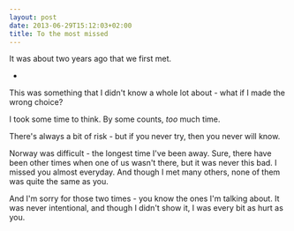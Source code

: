 ```yaml
---
layout: post
date: 2013-06-29T15:12:03+02:00
title: To the most missed
---
```


It was about two years ago that we first met.

*

This was something that I didn't know a whole lot about - what if I made the wrong choice?

I took some time to think. By some counts, *too* much time.

There's always a bit of risk - but if you never try, then you never will know.

Norway was difficult - the longest time I've been away. Sure, there have been other times when one of us wasn't there, but it was never this bad. I missed you almost everyday. And though I met many others, none of them was quite the same as you.

And I'm sorry for those two times - you know the ones I'm talking about. It was never intentional, and though I didn't show it, I was every bit as hurt as you.	
